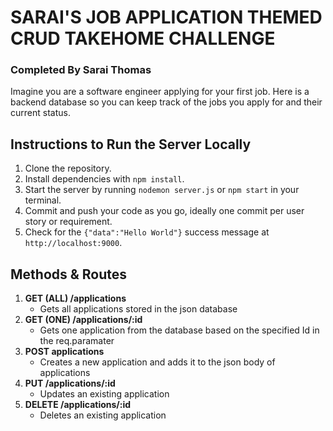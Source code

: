 # SARAI'S JOB APPLICATION THEMED CRUD TAKEHOME CHALLENGE

### Completed By Sarai Thomas

Imagine you are a software engineer applying for your first job. Here is a backend database so you can keep track of the jobs you apply for and their current status.

## <a id="instructions-to-run-server-locally"></a>Instructions to Run the Server Locally
1. Clone the repository.
1. Install dependencies with `npm install`.
1. Start the server by running `nodemon server.js` or `npm start` in your terminal.
1. Commit and push your code as you go, ideally one commit per user story or requirement.
1. Check for the `{"data":"Hello World"}` success message at `http://localhost:9000`.


## <a id="methods-routes"></a>Methods & Routes
1. **GET (ALL) /applications**
    - Gets all applications stored in the json database
2. **GET (ONE) /applications/:id**
    - Gets one application from the database based on the specified Id in the req.paramater
3. **POST applications**
    - Creates a new application and adds it to the json body of applications
4. **PUT /applications/:id**
    - Updates an existing application
5. **DELETE /applications/:id**
    - Deletes an existing application
